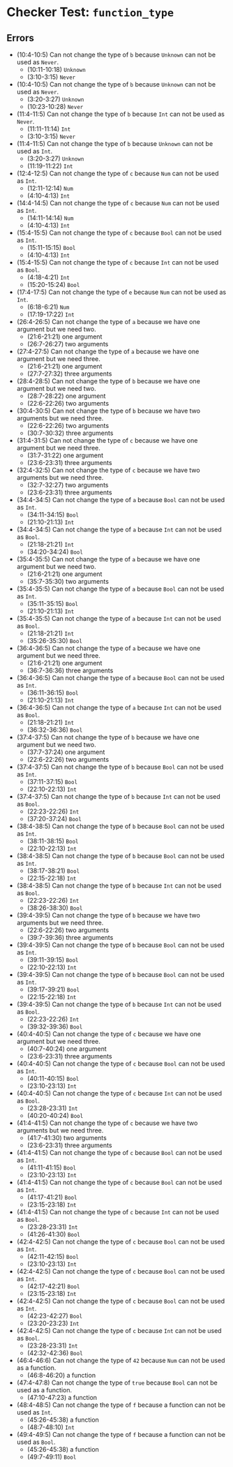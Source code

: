 # Checker Test: `function_type`

## Errors
- (10:4-10:5) Can not change the type of `b` because `Unknown` can not be used as `Never`.
  - (10:11-10:18) `Unknown`
  - (3:10-3:15) `Never`
- (10:4-10:5) Can not change the type of `b` because `Unknown` can not be used as `Never`.
  - (3:20-3:27) `Unknown`
  - (10:23-10:28) `Never`
- (11:4-11:5) Can not change the type of `b` because `Int` can not be used as `Never`.
  - (11:11-11:14) `Int`
  - (3:10-3:15) `Never`
- (11:4-11:5) Can not change the type of `b` because `Unknown` can not be used as `Int`.
  - (3:20-3:27) `Unknown`
  - (11:19-11:22) `Int`
- (12:4-12:5) Can not change the type of `c` because `Num` can not be used as `Int`.
  - (12:11-12:14) `Num`
  - (4:10-4:13) `Int`
- (14:4-14:5) Can not change the type of `c` because `Num` can not be used as `Int`.
  - (14:11-14:14) `Num`
  - (4:10-4:13) `Int`
- (15:4-15:5) Can not change the type of `c` because `Bool` can not be used as `Int`.
  - (15:11-15:15) `Bool`
  - (4:10-4:13) `Int`
- (15:4-15:5) Can not change the type of `c` because `Int` can not be used as `Bool`.
  - (4:18-4:21) `Int`
  - (15:20-15:24) `Bool`
- (17:4-17:5) Can not change the type of `e` because `Num` can not be used as `Int`.
  - (6:18-6:21) `Num`
  - (17:19-17:22) `Int`
- (26:4-26:5) Can not change the type of `a` because we have one argument but we need two.
  - (21:6-21:21) one argument
  - (26:7-26:27) two arguments
- (27:4-27:5) Can not change the type of `a` because we have one argument but we need three.
  - (21:6-21:21) one argument
  - (27:7-27:32) three arguments
- (28:4-28:5) Can not change the type of `b` because we have one argument but we need two.
  - (28:7-28:22) one argument
  - (22:6-22:26) two arguments
- (30:4-30:5) Can not change the type of `b` because we have two arguments but we need three.
  - (22:6-22:26) two arguments
  - (30:7-30:32) three arguments
- (31:4-31:5) Can not change the type of `c` because we have one argument but we need three.
  - (31:7-31:22) one argument
  - (23:6-23:31) three arguments
- (32:4-32:5) Can not change the type of `c` because we have two arguments but we need three.
  - (32:7-32:27) two arguments
  - (23:6-23:31) three arguments
- (34:4-34:5) Can not change the type of `a` because `Bool` can not be used as `Int`.
  - (34:11-34:15) `Bool`
  - (21:10-21:13) `Int`
- (34:4-34:5) Can not change the type of `a` because `Int` can not be used as `Bool`.
  - (21:18-21:21) `Int`
  - (34:20-34:24) `Bool`
- (35:4-35:5) Can not change the type of `a` because we have one argument but we need two.
  - (21:6-21:21) one argument
  - (35:7-35:30) two arguments
- (35:4-35:5) Can not change the type of `a` because `Bool` can not be used as `Int`.
  - (35:11-35:15) `Bool`
  - (21:10-21:13) `Int`
- (35:4-35:5) Can not change the type of `a` because `Int` can not be used as `Bool`.
  - (21:18-21:21) `Int`
  - (35:26-35:30) `Bool`
- (36:4-36:5) Can not change the type of `a` because we have one argument but we need three.
  - (21:6-21:21) one argument
  - (36:7-36:36) three arguments
- (36:4-36:5) Can not change the type of `a` because `Bool` can not be used as `Int`.
  - (36:11-36:15) `Bool`
  - (21:10-21:13) `Int`
- (36:4-36:5) Can not change the type of `a` because `Int` can not be used as `Bool`.
  - (21:18-21:21) `Int`
  - (36:32-36:36) `Bool`
- (37:4-37:5) Can not change the type of `b` because we have one argument but we need two.
  - (37:7-37:24) one argument
  - (22:6-22:26) two arguments
- (37:4-37:5) Can not change the type of `b` because `Bool` can not be used as `Int`.
  - (37:11-37:15) `Bool`
  - (22:10-22:13) `Int`
- (37:4-37:5) Can not change the type of `b` because `Int` can not be used as `Bool`.
  - (22:23-22:26) `Int`
  - (37:20-37:24) `Bool`
- (38:4-38:5) Can not change the type of `b` because `Bool` can not be used as `Int`.
  - (38:11-38:15) `Bool`
  - (22:10-22:13) `Int`
- (38:4-38:5) Can not change the type of `b` because `Bool` can not be used as `Int`.
  - (38:17-38:21) `Bool`
  - (22:15-22:18) `Int`
- (38:4-38:5) Can not change the type of `b` because `Int` can not be used as `Bool`.
  - (22:23-22:26) `Int`
  - (38:26-38:30) `Bool`
- (39:4-39:5) Can not change the type of `b` because we have two arguments but we need three.
  - (22:6-22:26) two arguments
  - (39:7-39:36) three arguments
- (39:4-39:5) Can not change the type of `b` because `Bool` can not be used as `Int`.
  - (39:11-39:15) `Bool`
  - (22:10-22:13) `Int`
- (39:4-39:5) Can not change the type of `b` because `Bool` can not be used as `Int`.
  - (39:17-39:21) `Bool`
  - (22:15-22:18) `Int`
- (39:4-39:5) Can not change the type of `b` because `Int` can not be used as `Bool`.
  - (22:23-22:26) `Int`
  - (39:32-39:36) `Bool`
- (40:4-40:5) Can not change the type of `c` because we have one argument but we need three.
  - (40:7-40:24) one argument
  - (23:6-23:31) three arguments
- (40:4-40:5) Can not change the type of `c` because `Bool` can not be used as `Int`.
  - (40:11-40:15) `Bool`
  - (23:10-23:13) `Int`
- (40:4-40:5) Can not change the type of `c` because `Int` can not be used as `Bool`.
  - (23:28-23:31) `Int`
  - (40:20-40:24) `Bool`
- (41:4-41:5) Can not change the type of `c` because we have two arguments but we need three.
  - (41:7-41:30) two arguments
  - (23:6-23:31) three arguments
- (41:4-41:5) Can not change the type of `c` because `Bool` can not be used as `Int`.
  - (41:11-41:15) `Bool`
  - (23:10-23:13) `Int`
- (41:4-41:5) Can not change the type of `c` because `Bool` can not be used as `Int`.
  - (41:17-41:21) `Bool`
  - (23:15-23:18) `Int`
- (41:4-41:5) Can not change the type of `c` because `Int` can not be used as `Bool`.
  - (23:28-23:31) `Int`
  - (41:26-41:30) `Bool`
- (42:4-42:5) Can not change the type of `c` because `Bool` can not be used as `Int`.
  - (42:11-42:15) `Bool`
  - (23:10-23:13) `Int`
- (42:4-42:5) Can not change the type of `c` because `Bool` can not be used as `Int`.
  - (42:17-42:21) `Bool`
  - (23:15-23:18) `Int`
- (42:4-42:5) Can not change the type of `c` because `Bool` can not be used as `Int`.
  - (42:23-42:27) `Bool`
  - (23:20-23:23) `Int`
- (42:4-42:5) Can not change the type of `c` because `Int` can not be used as `Bool`.
  - (23:28-23:31) `Int`
  - (42:32-42:36) `Bool`
- (46:4-46:6) Can not change the type of `42` because `Num` can not be used as a function.
  - (46:8-46:20) a function
- (47:4-47:8) Can not change the type of `true` because `Bool` can not be used as a function.
  - (47:10-47:23) a function
- (48:4-48:5) Can not change the type of `f` because a function can not be used as `Int`.
  - (45:26-45:38) a function
  - (48:7-48:10) `Int`
- (49:4-49:5) Can not change the type of `f` because a function can not be used as `Bool`.
  - (45:26-45:38) a function
  - (49:7-49:11) `Bool`
